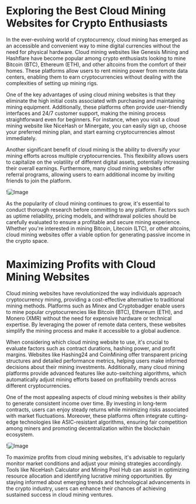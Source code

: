 # Exploring the Best Cloud Mining Websites for Crypto Enthusiasts

In the ever-evolving world of cryptocurrency, cloud mining has emerged as an accessible and convenient way to mine digital currencies without the need for physical hardware. Cloud mining websites like Genesis Mining and Hashflare have become popular among crypto enthusiasts looking to mine Bitcoin (BTC), Ethereum (ETH), and other altcoins from the comfort of their homes. These platforms allow users to rent mining power from remote data centers, enabling them to earn cryptocurrencies without dealing with the complexities of setting up mining rigs.

One of the key advantages of using cloud mining websites is that they eliminate the high initial costs associated with purchasing and maintaining mining equipment. Additionally, these platforms often provide user-friendly interfaces and 24/7 customer support, making the mining process straightforward even for beginners. For instance, when you visit a cloud mining website like NiceHash or Minergate, you can easily sign up, choose your preferred mining plan, and start earning cryptocurrencies almost immediately.

Another significant benefit of cloud mining is the ability to diversify your mining efforts across multiple cryptocurrencies. This flexibility allows users to capitalize on the volatility of different digital assets, potentially increasing their overall earnings. Furthermore, many cloud mining websites offer referral programs, allowing users to earn additional income by inviting friends to join the platform.

!![Image](https://github.com/user-attachments/assets/590b50a7-4459-4e76-8a31-559aed223621)

As the popularity of cloud mining continues to grow, it's essential to conduct thorough research before committing to any platform. Factors such as uptime reliability, pricing models, and withdrawal policies should be carefully evaluated to ensure a profitable and secure mining experience. Whether you're interested in mining Bitcoin, Litecoin (LTC), or other altcoins, cloud mining websites offer a viable option for generating passive income in the crypto space.

# Maximizing Profits with Cloud Mining Websites

Cloud mining websites have revolutionized the way individuals approach cryptocurrency mining, providing a cost-effective alternative to traditional mining methods. Platforms such as Minex and Cryptobadger enable users to mine popular cryptocurrencies like Bitcoin (BTC), Ethereum (ETH), and Monero (XMR) without the need for expensive hardware or technical expertise. By leveraging the power of remote data centers, these websites simplify the mining process and make it accessible to a global audience.

When considering which cloud mining website to use, it's crucial to evaluate factors such as contract durations, hashing power, and profit margins. Websites like Hashing24 and CoinMining offer transparent pricing structures and detailed performance metrics, helping users make informed decisions about their mining investments. Additionally, many cloud mining platforms provide advanced features like auto-switching algorithms, which automatically adjust mining efforts based on profitability trends across different cryptocurrencies.

One of the most appealing aspects of cloud mining websites is their ability to generate consistent income over time. By investing in long-term contracts, users can enjoy steady returns while minimizing risks associated with market fluctuations. Moreover, these platforms often integrate cutting-edge technologies like ASIC-resistant algorithms, ensuring fair competition among miners and promoting decentralization within the blockchain ecosystem.

!![Image](https://github.com/user-attachments/assets/590b50a7-4459-4e76-8a31-559aed223621)

To maximize profits from cloud mining websites, it's advisable to regularly monitor market conditions and adjust your mining strategies accordingly. Tools like NiceHash Calculator and Mining Pool Hub can assist in optimizing resource allocation and identifying lucrative mining opportunities. By staying informed about emerging trends and technological advancements in the crypto industry, users can enhance their chances of achieving sustained success in cloud mining ventures.